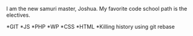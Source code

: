 I am the new samuri master, Joshua. My favorite code school path is the electives.

*GIT
*JS
*PHP
*WP
*CSS
*HTML
*Killing history using git rebase